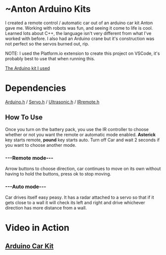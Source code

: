 # ~Anton Arduino Kits
I created a remote control / automatic car out of an arduino car kit Anton gave me. Working with robots was fun, and seeing it come to life is cool. Learned lots about C++, the language isn't very different from what I've worked with before. I also had an Arduino crane but it's construction was not perfect so the servos burned out, rip.

NOTE: I used the Platform.io extension to create this project on VSCode, it's probably best to use that when running this.

[The Arduino kit I used](https://www.amazon.com/LAFVIN-Chassis-Ultrasonic-Compatible-Arduino/dp/B07YCHCQNK/ref=cm_cr_arp_d_pdt_img_top?ie=UTF8)

# Dependencies
[Arduino.h](https://www.arduino.cc/en/software) /
[Servo.h](https://github.com/arduino-libraries/Servo?utm_source=platformio&utm_medium=piohome) /
[Ultrasonic.h](https://github.com/ErickSimoes/Ultrasonic?utm_source=platformio&utm_medium=piohome) /
[IRremote.h](https://github.com/Arduino-IRremote/Arduino-IRremote?utm_source=platformio&utm_medium=piohome)

## How To Use
Once you turn on the battery pack, you use the IR controller to choose whether or not you want the remote or automatic mode enabled. **Asterick** key starts remote, **pound** key starts auto. Turn off Car and wait 2 seconds if you want to choose another mode.

### ---Remote mode---
Arrow buttons to choose direction, car continues to move on its own without having to hold the buttons, press ok to stop moving.
### ---Auto mode---
Car drives itself easy peasy. It has a radar attached to a servo so that if it gets close to a wall it will check its left and right and drive whichever direction has more distance from a wall.

# Video in Action
## [Arduino Car Kit](https://youtu.be/S2veobpOqNU)
